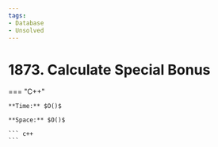```yaml
---
tags:
- Database
- Unsolved
---
```



# 1873. Calculate Special Bonus

=== "C++"

    **Time:** $O()$

    **Space:** $O()$

    ``` c++
    ```